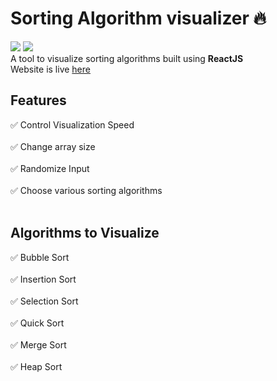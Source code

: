 # Sorting Algorithm visualizer 🔥
<img src='https://img.shields.io/twitter/follow/ashirbad_29?label=get%20in%20touch&style=social' />   <img src='https://img.shields.io/github/followers/ashirbad29?style=social' />
<br/>
A tool to visualize sorting algorithms built using **ReactJS** <br/>
Website is live [here](https://sortingvisualizerx.netlify.app/)

## Features
:white_check_mark:  Control Visualization Speed<br><br>
:white_check_mark:  Change array size <br><br>
:white_check_mark:  Randomize Input<br><br>
:white_check_mark:  Choose various sorting algorithms<br><br>

## Algorithms to Visualize
:white_check_mark:  Bubble Sort<br><br>
:white_check_mark:  Insertion Sort<br><br>
:white_check_mark:  Selection Sort<br><br>
:white_check_mark:  Quick Sort <br><br>
:white_check_mark:  Merge Sort<br><br>
:white_check_mark:  Heap Sort<br><br>

